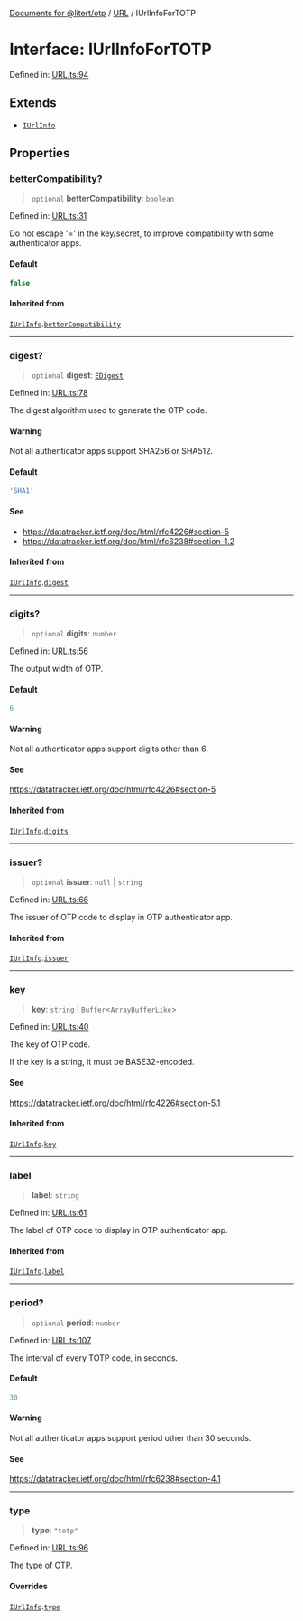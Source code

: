 [Documents for @litert/otp](../../index.md) / [URL](../index.md) / IUrlInfoForTOTP

# Interface: IUrlInfoForTOTP

Defined in: [URL.ts:94](https://github.com/litert/otp.js/blob/master/src/lib/URL.ts#L94)

## Extends

- [`IUrlInfo`](IUrlInfo.md)

## Properties

### betterCompatibility?

> `optional` **betterCompatibility**: `boolean`

Defined in: [URL.ts:31](https://github.com/litert/otp.js/blob/master/src/lib/URL.ts#L31)

Do not escape '=' in the key/secret, to improve compatibility with some authenticator apps.

#### Default

```ts
false
```

#### Inherited from

[`IUrlInfo`](IUrlInfo.md).[`betterCompatibility`](IUrlInfo.md#bettercompatibility)

***

### digest?

> `optional` **digest**: [`EDigest`](../../Constants/enumerations/EDigest.md)

Defined in: [URL.ts:78](https://github.com/litert/otp.js/blob/master/src/lib/URL.ts#L78)

The digest algorithm used to generate the OTP code.

#### Warning

Not all authenticator apps support SHA256 or SHA512.

#### Default

```ts
'SHA1'
```

#### See

 - https://datatracker.ietf.org/doc/html/rfc4226#section-5
 - https://datatracker.ietf.org/doc/html/rfc6238#section-1.2

#### Inherited from

[`IUrlInfo`](IUrlInfo.md).[`digest`](IUrlInfo.md#digest)

***

### digits?

> `optional` **digits**: `number`

Defined in: [URL.ts:56](https://github.com/litert/otp.js/blob/master/src/lib/URL.ts#L56)

The output width of OTP.

#### Default

```ts
6
```

#### Warning

Not all authenticator apps support digits other than 6.

#### See

https://datatracker.ietf.org/doc/html/rfc4226#section-5

#### Inherited from

[`IUrlInfo`](IUrlInfo.md).[`digits`](IUrlInfo.md#digits)

***

### issuer?

> `optional` **issuer**: `null` \| `string`

Defined in: [URL.ts:66](https://github.com/litert/otp.js/blob/master/src/lib/URL.ts#L66)

The issuer of OTP code to display in OTP authenticator app.

#### Inherited from

[`IUrlInfo`](IUrlInfo.md).[`issuer`](IUrlInfo.md#issuer)

***

### key

> **key**: `string` \| `Buffer`\<`ArrayBufferLike`\>

Defined in: [URL.ts:40](https://github.com/litert/otp.js/blob/master/src/lib/URL.ts#L40)

The key of OTP code.

If the key is a string, it must be BASE32-encoded.

#### See

https://datatracker.ietf.org/doc/html/rfc4226#section-5.1

#### Inherited from

[`IUrlInfo`](IUrlInfo.md).[`key`](IUrlInfo.md#key)

***

### label

> **label**: `string`

Defined in: [URL.ts:61](https://github.com/litert/otp.js/blob/master/src/lib/URL.ts#L61)

The label of OTP code to display in OTP authenticator app.

#### Inherited from

[`IUrlInfo`](IUrlInfo.md).[`label`](IUrlInfo.md#label)

***

### period?

> `optional` **period**: `number`

Defined in: [URL.ts:107](https://github.com/litert/otp.js/blob/master/src/lib/URL.ts#L107)

The interval of every TOTP code, in seconds.

#### Default

```ts
30
```

#### Warning

Not all authenticator apps support period other than 30 seconds.

#### See

https://datatracker.ietf.org/doc/html/rfc6238#section-4.1

***

### type

> **type**: `"totp"`

Defined in: [URL.ts:96](https://github.com/litert/otp.js/blob/master/src/lib/URL.ts#L96)

The type of OTP.

#### Overrides

[`IUrlInfo`](IUrlInfo.md).[`type`](IUrlInfo.md#type)
